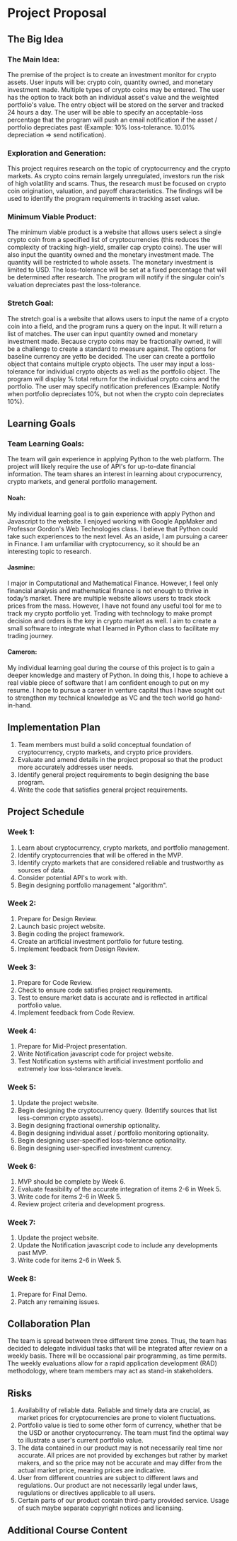 # Project Proposal 

## The Big Idea
### The Main Idea:
The premise of the project is to create an investment monitor for crypto assets. 
User inputs will be: crypto coin, quantity owned, and monetary investment made. 
Multiple types of crypto coins may be entered. 
The user has the option to track both an individual asset's value and the weighted portfolio's value.
The entry object will be stored on the server and tracked 24 hours a day.
The user will be able to specify an acceptable-loss percentage that the program will push an email notification if the asset / portfolio depreciates past (Example: 10% loss-tolerance. 10.01% depreciation => send notification).

### Exploration and Generation:
This project requires research on the topic of cryptocurrency and the crypto markets. As crypto coins remain
largely unregulated, investors run the risk of high volatility and scams. Thus, the research must be focused
on crypto coin origination, valuation, and payoff characteristics. The findings will be used to identify the
program requirements in tracking asset value. 

### Minimum Viable Product:
The minimum viable product is a website that allows users select a single crypto coin from a specified list of cryptocurrencies (this reduces the complexity of tracking high-yield, smaller cap crypto coins). The user will also input the quantity owned and the monetary investment made. The quantity will be restricted to whole assets. The monetary investment is limited to USD. The loss-tolerance will be set at a fixed percentage that will be determined after research. The program will notify if the singular coin's valuation depreciates past the loss-tolerance. 

### Stretch Goal:
The stretch goal is a website that allows users to input the name of a crypto coin into a field, and the program runs a query on the input. It will return a list of matches. The user can input quantity owned and monetary investment made. Because crypto coins may be fractionally owned, it will be a challenge to create a standard to measure against. The options for baseline currency are yetto be decided. The user can create a portfolio object that contains multiple crypto objects. The user may input a loss-tolerance for individual crypto objects as well as the portfolio object. The program will display % total return for the individual crypto coins and the portfolio. The user may specify notification preferences (Example: Notify when portfolio depreciates 10%, but not when the crypto coin depreciates 10%). 

## Learning Goals
### Team Learning Goals:
The team will gain experience in applying Python to the web platform. The project will likely require the use of API's for up-to-date financial information. The team shares an interest in learning about crypocurrency, crypto markets, and general portfolio management. 

#### Noah:
My individual learning goal is to gain experience with apply Python and Javascript to the website. I enjoyed working with Google AppMaker and Professor Gordon's Web Technologies class. I believe that Python could take such experiences to the next level. As an aside, I am pursuing a career in Finance. I am unfamiliar with cryptocurrency, so it should be an interesting topic to research. 

#### Jasmine:
I major in Computational and Mathematical Finance. However, I feel only financial analysis and mathematical finance is not enough to thrive in today’s market. There are multiple website allows users to track stock prices from the mass. However, I have not found any useful tool for me to track my crypto portfolio yet. Trading with technology to make prompt decision and orders is the key in crypto market as well. I aim to create a small software to integrate what I learned in Python class to facilitate my trading journey.
#### Cameron:
My individual learning goal during the course of this project is to gain a deeper knowledge and mastery of Python. In doing this, I hope to achieve a real viable piece of software that I am confident enough to put on my resume. I hope to pursue a career in venture capital thus I have sought out to strengthen my technical knowledge as VC and the tech world go hand-in-hand.

## Implementation Plan
1. Team members must build a solid conceptual foundation of cryptocurrency, crypto markets, and crypto price providers.
2. Evaluate and amend details in the project proposal so that the product more accurately addresses user needs.
3. Identify general project requirements to begin designing the base program. 
4. Write the code that satisfies general project requirements.

## Project Schedule
### Week 1:
1. Learn about cryptocurrency, crypto markets, and portfolio management.
2. Identify cryptocurrencies that will be offered in the MVP. 
3. Identify crypto markets that are considered reliable and trustworthy as sources of data. 
4. Consider potential API's to work with. 
5. Begin designing portfolio management "algorithm".
### Week 2:
1. Prepare for Design Review.
2. Launch basic project website. 
3. Begin coding the project framework. 
4. Create an artificial investment portfolio for future testing.
5. Implement feedback from Design Review.
### Week 3:
1. Prepare for Code Review.
2. Check to ensure code satisfies project requirements. 
3. Test to ensure market data is accurate and is reflected in artifical portfolio value.
4. Implement feedback from Code Review.
### Week 4:
1. Prepare for Mid-Project presentation. 
2. Write Notification javascript code for project website.
3. Test Notification systems with artificial investment portfolio and extremely low loss-tolerance levels.
### Week 5:
1. Update the project website. 
2. Begin designing the cryptocurrency query. (Identify sources that list less-common crypto assets).
3. Begin designing fractional ownership optionality.
4. Begin designing individual asset / portfolio monitoring optionality.
5. Begin designing user-specified loss-tolerance optionality.
6. Begin designing user-specified investment currency.
### Week 6:
1. MVP should be complete by Week 6. 
2. Evaluate feasibility of the accurate integration of items 2-6 in Week 5. 
3. Write code for items 2-6 in Week 5. 
4. Review project criteria and development progress.
### Week 7:
1. Update the project website.
2. Update the Notification javascript code to include any developments past MVP.
3. Write code for items 2-6 in Week 5. 
### Week 8:
1. Prepare for Final Demo. 
2. Patch any remaining issues.

## Collaboration Plan
The team is spread between three different time zones. Thus, the team has decided to delegate individual tasks that will be integrated after review on a weekly basis. There will be occassional pair programming, as time permits. The weekly evaluations allow for a rapid application development (RAD) methodology, where team members may act as stand-in stakeholders. 

## Risks
1. Availability of reliable data. Reliable and timely data are crucial, as market prices for cryptocurrencies are prone to violent fluctuations. 
2. Portfolio value is tied to some other form of currency, whether that be the USD or another cryptocurrency. The team must find the optimal way to illustrate a user's current portfolio value.
3. The data contained in our product may is not necessarily real time nor accurate. All prices are not provided by exchanges but rather by market makers, and so the price may not be accurate and may differ from the actual market price, meaning prices are indicative.
4. User from different countries are subject to different laws and regulations. Our product are not necessarily legal under laws, regulations or directives applicable to all users.
5. Certain parts of our product contain third-party provided service. Usage of such maybe separate copyright notices and licensing.

## Additional Course Content